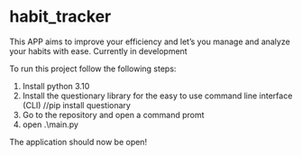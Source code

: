 # habit_tracker
This APP aims to improve your efficiency and let’s you manage and analyze your habits with ease. Currently in development

To run this project follow the following steps:

1. Install python 3.10
2. Install the questionary library for the easy to use command line interface (CLI) //pip install questionary
3. Go to the repository and open a command promt
4. open .\main.py


The application should now be open!
